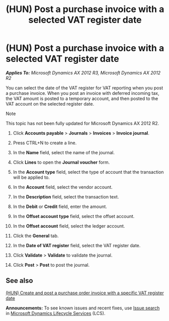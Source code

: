 ﻿---
title: (HUN) Post a purchase invoice with a selected VAT register date
TOCTitle: (HUN) Post a purchase invoice with a selected VAT register date
ms:assetid: a8b6f06b-6313-42da-8c0d-110414132ac4
ms:mtpsurl: https://technet.microsoft.com/en-us/library/JJ664345(v=AX.60)
ms:contentKeyID: 49385433
ms.date: 04/18/2014
mtps_version: v=AX.60
---

# (HUN) Post a purchase invoice with a selected VAT register date 


_**Applies To:** Microsoft Dynamics AX 2012 R3, Microsoft Dynamics AX 2012 R2_

You can select the date of the VAT register for VAT reporting when you post a purchase invoice. When you post an invoice with deferred incoming tax, the VAT amount is posted to a temporary account, and then posted to the VAT account on the selected register date.


> [!NOTE]
> <P>This topic has not been fully updated for Microsoft Dynamics AX 2012 R2.</P>



1.  Click **Accounts payable** \> **Journals** \> **Invoices** \> **Invoice journal**.

2.  Press CTRL+N to create a line.

3.  In the **Name** field, select the name of the journal.

4.  Click **Lines** to open the **Journal voucher** form.

5.  In the **Account type** field, select the type of account that the transaction will be applied to.

6.  In the **Account** field, select the vendor account.

7.  In the **Description** field, select the transaction text.

8.  In the **Debit** or **Credit** field, enter the amount.

9.  In the **Offset account type** field, select the offset account.

10. In the **Offset account** field, select the ledger account.

11. Click the **General** tab.

12. In the **Date of VAT register** field, select the VAT register date.

13. Click **Validate** \> **Validate** to validate the journal.

14. Click **Post** \> **Post** to post the journal.

## See also

[(HUN) Create and post a purchase order invoice with a specific VAT register date](hun-create-and-post-a-purchase-order-invoice-with-a-specific-vat-register-date.md)

  
**Announcements:** To see known issues and recent fixes, use [Issue search](http://go.microsoft.com/fwlink/?linkid=389258) in [Microsoft Dynamics Lifecycle Services](http://go.microsoft.com/fwlink/?linkid=306505) (LCS).

